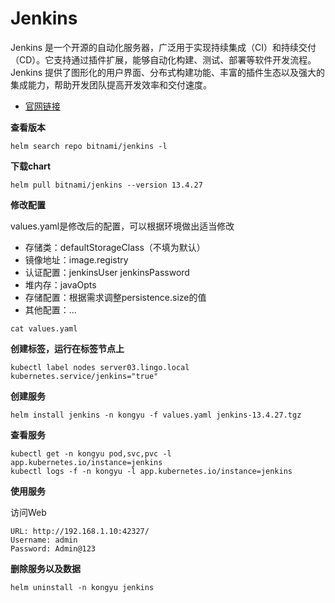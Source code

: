 # Jenkins

Jenkins 是一个开源的自动化服务器，广泛用于实现持续集成（CI）和持续交付（CD）。它支持通过插件扩展，能够自动化构建、测试、部署等软件开发流程。Jenkins 提供了图形化的用户界面、分布式构建功能、丰富的插件生态以及强大的集成能力，帮助开发团队提高开发效率和交付速度。

- [官网链接](https://www.jenkins.io)

**查看版本**

```
helm search repo bitnami/jenkins -l
```

**下载chart**

```
helm pull bitnami/jenkins --version 13.4.27
```

**修改配置**

values.yaml是修改后的配置，可以根据环境做出适当修改

- 存储类：defaultStorageClass（不填为默认）
- 镜像地址：image.registry
- 认证配置：jenkinsUser jenkinsPassword
- 堆内存：javaOpts
- 存储配置：根据需求调整persistence.size的值
- 其他配置：...

```
cat values.yaml
```

**创建标签，运行在标签节点上**

```
kubectl label nodes server03.lingo.local kubernetes.service/jenkins="true"
```

**创建服务**

```
helm install jenkins -n kongyu -f values.yaml jenkins-13.4.27.tgz
```

**查看服务**

```
kubectl get -n kongyu pod,svc,pvc -l app.kubernetes.io/instance=jenkins
kubectl logs -f -n kongyu -l app.kubernetes.io/instance=jenkins
```

**使用服务**

访问Web

```
URL: http://192.168.1.10:42327/
Username: admin
Password: Admin@123
```

**删除服务以及数据**

```
helm uninstall -n kongyu jenkins
```

